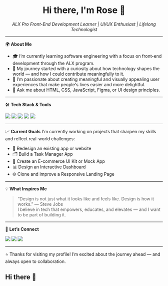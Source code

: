 <h1 align="center">Hi there, I'm Rose 👋</h1>
<p align="center">
  <em>ALX Pro Front-End Development Learner | UI/UX Enthusiast | Lifelong Technologist</em>
</p>

---

🌍 **About Me**
- 🎓 I’m currently learning software engineering with a focus on front-end development through the ALX program.
- 🌱 My journey started with a curiosity about how technology shapes the world — and how I could contribute meaningfully to it.
- 🎨 I’m passionate about creating meaningful and visually appealing user experiences that make people's lives easier and more delightful.
- 💬 Ask me about HTML, CSS, JavaScript, Figma, or UI design principles.

---

🛠️ **Tech Stack & Tools**
<p>
  <img src="https://img.shields.io/badge/HTML5-0d1117?style=for-the-badge&logo=html5&logoColor=E34F26" />
  <img src="https://img.shields.io/badge/CSS3-0d1117?style=for-the-badge&logo=css3&logoColor=1572B6" />
  <img src="https://img.shields.io/badge/JavaScript-0d1117?style=for-the-badge&logo=javascript&logoColor=F7DF1E" />
  <img src="https://img.shields.io/badge/Figma-0d1117?style=for-the-badge&logo=figma&logoColor=F24E1E" />
  <img src="https://img.shields.io/badge/GitHub-0d1117?style=for-the-badge&logo=github&logoColor=white" />
</p>

---

📈 **Current Goals**
I'm currently working on projects that sharpen my skills and reflect real-world challenges:
- 🔧 Redesign an existing app or website
- 🗂️ Build a Task Manager App
- 🛒 Create an E-commerce UI Kit or Mock App
- 📊 Design an Interactive Dashboard
- 🌐 Clone and improve a Responsive Landing Page

---

💡 **What Inspires Me**
> “Design is not just what it looks like and feels like. Design is how it works.” — Steve Jobs  
I believe in tech that empowers, educates, and elevates — and I want to be part of building it.

---

🤝 **Let’s Connect**
<p>
  <a href="https://www.linkedin.com/in/rosemwangi"><img src="https://img.shields.io/badge/LinkedIn-0A66C2?style=flat-square&logo=linkedin&logoColor=white" /></a>
  <a href="mailto:rmwangi.muthoni@gmail.com"><img src="https://img.shields.io/badge/Email-D14836?style=flat-square&logo=gmail&logoColor=white" /></a>
  <a href="#"><img src="https://img.shields.io/badge/Portfolio-000000?style=flat-square&logo=firefox-browser&logoColor=orange" /></a>
</p>

---

⭐️ Thanks for visiting my profile! I’m excited about the journey ahead — and always open to collaboration.

## Hi there 👋

<!--
**rosified-guru/rosified-guru** is a ✨ _special_ ✨ repository because its `README.md` (this file) appears on your GitHub profile.

Here are some ideas to get you started:

- 🔭 I’m currently working on ...
- 🌱 I’m currently learning ...
- 👯 I’m looking to collaborate on ...
- 🤔 I’m looking for help with ...
- 💬 Ask me about ...
- 📫 How to reach me: ...
- 😄 Pronouns: ...
- ⚡ Fun fact: ...
-->

